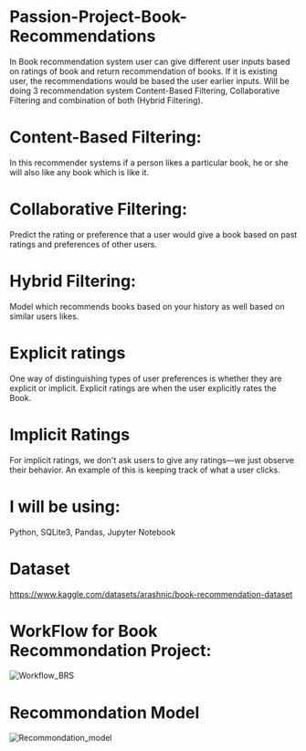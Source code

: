 
# Passion-Project-Book-Recommendations

In Book recommendation system user can give different user inputs based on ratings of book and return recommendation of books. If it is existing user, the recommendations would be based the user earlier inputs.
Will be doing 3 recommendation system Content-Based Filtering, Collaborative Filtering and combination of both (Hybrid Filtering).
  # Content-Based Filtering:
In this recommender systems if a person likes a particular book, he or she will also like any book which is like it. 
  # Collaborative Filtering: 
Predict the rating or preference that a user would give a book based on past ratings and preferences of other users.
  # Hybrid Filtering: 
Model which recommends books based on your history as well based on similar users likes.

 # Explicit ratings
One way of distinguishing types of user preferences is whether they are explicit or implicit.
Explicit ratings are when the user  explicitly rates the Book.

# Implicit Ratings
For implicit ratings, we don't ask users to give any ratings—we just observe their behavior.
An example of this is keeping track of what a user clicks.

 # I will be using:
 
Python,
SQLite3,
Pandas,
Jupyter Notebook


# Dataset 
https://www.kaggle.com/datasets/arashnic/book-recommendation-dataset



# WorkFlow for Book Recommondation Project:


![Workflow_BRS](https://user-images.githubusercontent.com/99415835/167156693-c5677a56-4671-4ed8-a80a-e2e8dc627a33.png)



# Recommondation Model


![Recommondation_model](https://user-images.githubusercontent.com/99415835/167156759-a9f2bc22-de8e-4a1f-92fe-5b6fe0eb8d4c.png)
